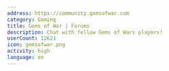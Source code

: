 ```yaml
---
address: https://community.gemsofwar.com
category: Gaming
title: Gems of War | Forums
description: Chat with fellow Gems of Wars players!
userCount: 12621
icon: gemsofwar.png
activity: high
language: en
---
```

